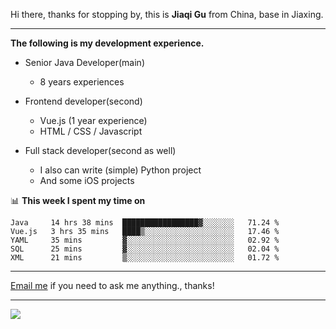 Hi there, thanks for stopping by, this is **Jiaqi Gu** from China, base in Jiaxing.

---

**The following is my development experience.**

- Senior Java Developer(main)
  - 8 years experiences

- Frontend developer(second)
  - Vue.js (1 year experience)
  - HTML / CSS / Javascript
  
- Full stack developer(second as well)
  - I also can write (simple) Python project
  - And some iOS projects

📊 **This week I spent my time on**
<!--START_SECTION:waka-->
```text
Java     14 hrs 38 mins  █████████████████▓░░░░░░░   71.24 % 
Vue.js   3 hrs 35 mins   ████▒░░░░░░░░░░░░░░░░░░░░   17.46 % 
YAML     35 mins         ▓░░░░░░░░░░░░░░░░░░░░░░░░   02.92 % 
SQL      25 mins         ▓░░░░░░░░░░░░░░░░░░░░░░░░   02.04 % 
XML      21 mins         ▒░░░░░░░░░░░░░░░░░░░░░░░░   01.72 % 
```
<!--END_SECTION:waka-->

---

[Email me](mailto:droidqw@gmail.com?subject=Hiring_from_GitHub) if you need to ask me anything., thanks!

---

![]( https://visitor-badge.glitch.me/badge?page_id=githubgujiaqi)
